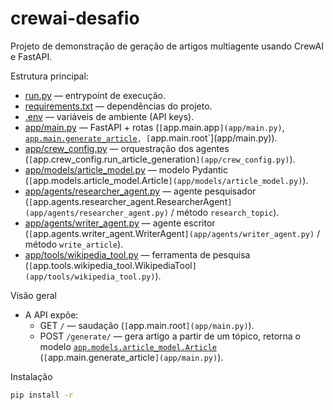 # crewai-desafio

Projeto de demonstração de geração de artigos multiagente usando CrewAI e FastAPI.

Estrutura principal:
- [run.py](run.py) — entrypoint de execução.
- [requirements.txt](requirements.txt) — dependências do projeto.
- [.env](.env) — variáveis de ambiente (API keys).
- [app/main.py](app/main.py) — FastAPI + rotas (`[`app.main.app`](app/main.py)`, [`app.main.generate_article`](app/main.py)`, [`app.main.root`](app/main.py)).
- [app/crew_config.py](app/crew_config.py) — orquestração dos agentes (`[`app.crew_config.run_article_generation`](app/crew_config.py)`).
- [app/models/article_model.py](app/models/article_model.py) — modelo Pydantic (`[`app.models.article_model.Article`](app/models/article_model.py)`).
- [app/agents/researcher_agent.py](app/agents/researcher_agent.py) — agente pesquisador (`[`app.agents.researcher_agent.ResearcherAgent`](app/agents/researcher_agent.py)` / método `research_topic`).
- [app/agents/writer_agent.py](app/agents/writer_agent.py) — agente escritor (`[`app.agents.writer_agent.WriterAgent`](app/agents/writer_agent.py)` / método `write_article`).
- [app/tools/wikipedia_tool.py](app/tools/wikipedia_tool.py) — ferramenta de pesquisa (`[`app.tools.wikipedia_tool.WikipediaTool`](app/tools/wikipedia_tool.py)`).

Visão geral
- A API expõe:
  - GET `/` — saudação (`[`app.main.root`](app/main.py)`).
  - POST `/generate/` — gera artigo a partir de um tópico, retorna o modelo [`app.models.article_model.Article`](app/models/article_model.py) (`[`app.main.generate_article`](app/main.py)`).

Instalação
```bash
pip install -r 